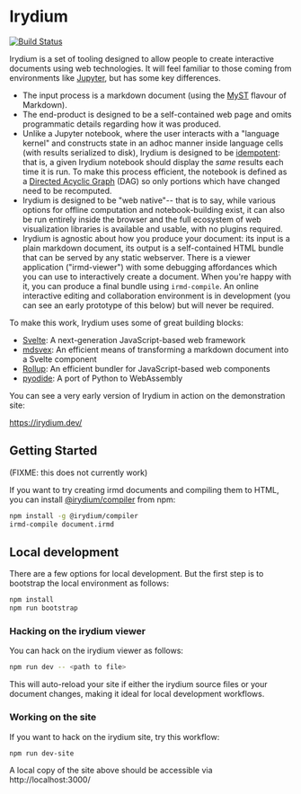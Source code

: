 # Irydium

[![Build Status](https://github.com/irydium/irydium/actions/workflows/build-and-test.yml/badge.svg)](https://github.com/irydium/irydium/actions?query=workflow%3Abuild-and-test)

Irydium is a set of tooling designed to allow people to create interactive documents
using web technologies. It will feel familiar to those coming from environments
like [Jupyter](https://jupyter.org/), but has some key differences.

- The input process is a markdown document (using the [MyST](https://jupyterbook.org/content/myst.html)
  flavour of Markdown).
- The end-product is designed to be a self-contained web page and omits programmatic
  details regarding how it was produced.
- Unlike a Jupyter notebook, where the user interacts with a "language kernel" and
  constructs state in an adhoc manner inside language cells (with results serialized
  to disk), Irydium is designed to be [idempotent](https://en.wikipedia.org/wiki/Idempotence):
  that is, a given Irydium notebook should display the _same_ results each time it is run.
  To make this process efficient, the notebook is defined as a [Directed Acyclic Graph](https://en.wikipedia.org/wiki/Directed_acyclic_graph) (DAG) so only portions which have changed need to be recomputed.
- Irydium is designed to be "web native"-- that is to say, while various options for
  offline computation and notebook-building exist, it can also be run entirely inside
  the browser and the full ecosystem of web visualization libraries is available and
  usable, with no plugins required.
- Irydium is agnostic about how you produce your document: its input is a plain markdown document, its output is
  a self-contained HTML bundle that can be served by any static webserver.
  There is a viewer application ("irmd-viewer") with some debugging affordances which you can use to
  interactively create a document.
  When you're happy with it, you can produce a final bundle using `irmd-compile`.
  An online interactive editing and collaboration environment is in development (you can see an early prototype of this below) but will never be required.

To make this work, Irydium uses some of great building blocks:

- [Svelte](https://svelte.dev): A next-generation JavaScript-based web framework
- [mdsvex](https://mdsvex.com): An efficient means of transforming a markdown document into a Svelte component
- [Rollup](https://rollupjs.org/): An efficient bundler for JavaScript-based web components
- [pyodide](https://github.com/iodide-project/pyodide): A port of Python to WebAssembly

You can see a very early version of Irydium in action on the demonstration site:

https://irydium.dev/

## Getting Started

(FIXME: this does not currently work)

If you want to try creating irmd documents and compiling them to HTML, you can install [@irydium/compiler](https://www.npmjs.com/package/@irydium/compiler) from npm:

```bash
npm install -g @irydium/compiler
irmd-compile document.irmd
```

## Local development

There are a few options for local development. But the first step is to bootstrap
the local environment as follows:

```bash
npm install
npm run bootstrap
```

### Hacking on the irydium viewer

You can hack on the irydium viewer as follows:

```bash
npm run dev -- <path to file>
```

This will auto-reload your site if either the irydium source files or your document changes, making it ideal for local development workflows.

### Working on the site

If you want to hack on the irydium site, try this workflow:

```bash
npm run dev-site
```

A local copy of the site above should be accessible via http://localhost:3000/
